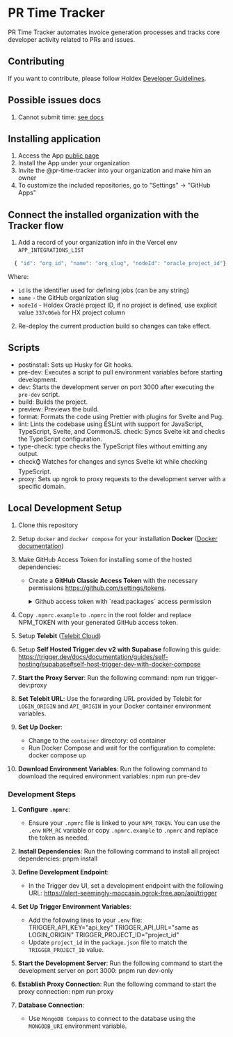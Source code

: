# PR Time Tracker

PR Time Tracker automates invoice generation processes and tracks core developer activity related to PRs and issues.

## Contributing

If you want to contribute, please follow Holdex [Developer Guidelines](https://github.com/holdex/developers).

## Possible issues docs

1. Cannot submit time: [see docs](docs/cannot-submit-time/not-found.md)

## Installing application

1. Access the App [public page](https://github.com/apps/pr-time-tracker)
2. Install the App under your organization
3. Invite the @pr-time-tracker into your organization and make him an owner
4. To customize the included repositories, go to "Settings" -> "GitHub Apps"

## Connect the installed organization with the Tracker flow

1. Add a record of your organization info in the Vercel env `APP_INTEGRATIONS_LIST`

```javascript
  { "id": "org_id", "name": "org_slug", "nodeId": "oracle_project_id"}
```

Where:

- `id` is the identifier used for defining jobs (can be any string)
- `name` - the GitHub organization slug
- `nodeId` - Holdex Oracle project ID, if no project is defined, use explicit value `337c06eb` for HX project column

2. Re-deploy the current production build so changes can take effect.

## Scripts

- postinstall: Sets up Husky for Git hooks.
- pre-dev: Executes a script to pull environment variables before starting development.
- dev: Starts the development server on port 3000 after executing the `pre-dev` script.
- build: Builds the project.
- preview: Previews the build.
- format: Formats the code using Prettier with plugins for Svelte and Pug.
- lint: Lints the codebase using ESLint with support for JavaScript, TypeScript, Svelte, and CommonJS.
  check: Syncs Svelte kit and checks the TypeScript configuration.
- type-check: type checks the TypeScript files without emitting any output.
- check:watch: Watches for changes and syncs Svelte kit while checking TypeScript.
- proxy: Sets up ngrok to proxy requests to the development server with a specific domain.

## Local Development Setup

1. Clone this repository

1. Setup `docker` and `docker compose` for your installation **Docker** ([Docker documentation](https://docs.docker.com/))

1. Make GitHub Access Token for installing some of the hosted dependencies:

    - Create a **GitHub Classic Access Token** with the necessary permissions <https://github.com/settings/tokens>.

      <details>
        <summary>
          Github access token with `read:packages` access permission
        </summary>

          ![GitHub Access Token Setup](docs/images/local-development-setup/github-access-token.png)
      </details>


1. Copy `.npmrc.example` to `.npmrc` in the root folder and replace NPM_TOKEN with your generated GitHub access token.

1. Setup **Telebit** ([Telebit Cloud](https://telebit.cloud/))

1. Setup **Self Hosted Trigger.dev v2 with Supabase** following this guide: https://trigger.dev/docs/documentation/guides/self-hosting/supabase#self-host-trigger-dev-with-docker-compose

1. **Start the Proxy Server**: Run the following command:
   npm run trigger-dev:proxy

1. **Set Telebit URL**: Use the forwarding URL provided by Telebit for `LOGIN_ORIGIN` and `API_ORIGIN` in your Docker container environment variables.

1. **Set Up Docker**:
   - Change to the `container` directory:
     cd container
   - Run Docker Compose and wait for the configuration to complete:
     docker compose up

1. **Download Environment Variables**: Run the following command to download the required environment variables:
   npm run pre-dev

### Development Steps

1. **Configure `.npmrc`**:
   - Ensure your `.npmrc` file is linked to your `NPM_TOKEN`. You can use the `.env` `NPM_RC` variable or copy `.npmrc.example` to `.npmrc` and replace the token as needed.

1. **Install Dependencies**: Run the following command to install all project dependencies:
   pnpm install

1. **Define Development Endpoint**:
   - In the Trigger dev UI, set a development endpoint with the following URL:
     https://alert-seemingly-moccasin.ngrok-free.app/api/trigger

1. **Set Up Trigger Environment Variables**:
   - Add the following lines to your `.env` file:
     TRIGGER_API_KEY="api_key"
     TRIGGER_API_URL="same as LOGIN_ORIGIN"
     TRIGGER_PROJECT_ID="project_id"
   - Update `project_id` in the `package.json` file to match the `TRIGGER_PROJECT_ID` value.

1. **Start the Development Server**: Run the following command to start the development server on port 3000:
   pnpm run dev-only

1. **Establish Proxy Connection**: Run the following command to start the proxy connection:
   npm run proxy

1. **Database Connection**:
   - Use `MongoDB Compass` to connect to the database using the `MONGODB_URI` environment variable.

